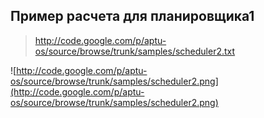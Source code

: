 ## Пример расчета для планировщика1 ##

> http://code.google.com/p/aptu-os/source/browse/trunk/samples/scheduler2.txt

![http://code.google.com/p/aptu-os/source/browse/trunk/samples/scheduler2.png](http://code.google.com/p/aptu-os/source/browse/trunk/samples/scheduler2.png)
